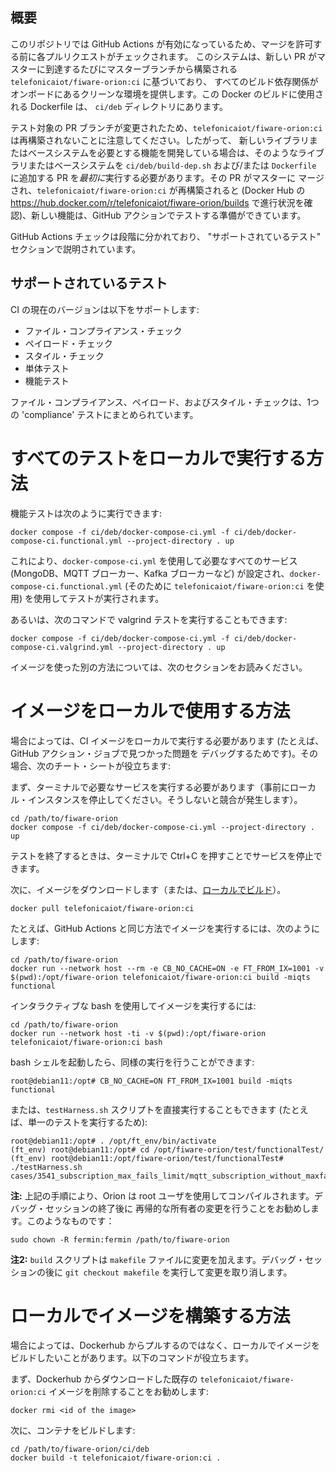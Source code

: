 ## 概要
このリポジトリでは GitHub Actions が有効になっているため、マージを許可する前に各プルリクエストがチェックされます。
このシステムは、新しい PR がマスターに到達するたびにマスターブランチから構築される `telefonicaiot/fiware-orion:ci` に基づいており、
すべてのビルド依存関係がオンボードにあるクリーンな環境を提供します。この Docker のビルドに使用される Dockerfile は、
`ci/deb` ディレクトリにあります。

テスト対象の PR ブランチが変更されたため、`telefonicaiot/fiware-orion:ci` は再構築されないことに注意してください。したがって、
新しいライブラリまたはベースシステムを必要とする機能を開発している場合は、そのようなライブラリまたはベースシステムを
`ci/deb/build-dep.sh` および/または `Dockerfile` に追加する PR を*最初に*実行する必要があります。その PR がマスターに
マージされ、`telefonicaiot/fiware-orion:ci` が再構築されると (Docker Hub の https://hub.docker.com/r/telefonicaiot/fiware-orion/builds
で進行状況を確認)、新しい機能は、GitHub アクションでテストする準備ができています。

GitHub Actions チェックは段階に分かれており、 "サポートされているテスト" セクションで説明されています。

## サポートされているテスト
CI の現在のバージョンは以下をサポートします:

* ファイル・コンプライアンス・チェック
* ペイロード・チェック
* スタイル・チェック
* 単体テスト
* 機能テスト

ファイル・コンプライアンス、ペイロード、およびスタイル・チェックは、1つの 'compliance' テストにまとめられています。

# すべてのテストをローカルで実行する方法

機能テストは次のように実行できます:

```
docker compose -f ci/deb/docker-compose-ci.yml -f ci/deb/docker-compose-ci.functional.yml --project-directory . up
```

これにより、`docker-compose-ci.yml` を使用して必要なすべてのサービス (MongoDB、MQTT ブローカー、Kafka ブローカーなど) が設定され、`docker-compose-ci.functional.yml` (そのために `telefonicaiot/fiware-orion:ci` を使用) を使用してテストが実行されます。

あるいは、次のコマンドで valgrind テストを実行することもできます:

```
docker compose -f ci/deb/docker-compose-ci.yml -f ci/deb/docker-compose-ci.valgrind.yml --project-directory . up
```

イメージを使った別の方法については、次のセクションをお読みください。

# イメージをローカルで使用する方法

場合によっては、CI イメージをローカルで実行する必要があります (たとえば、GitHub アクション・ジョブで見つかった問題を
デバッグするためです)。その場合、次のチート・シートが役立ちます:

まず、ターミナルで必要なサービスを実行する必要があります（事前にローカル・インスタンスを停止してください。そうしないと競合が発生します）。

```
cd /path/to/fiware-orion
docker compose -f ci/deb/docker-compose-ci.yml --project-directory . up
```

テストを終了するときは、ターミナルで Ctrl+C を押すことでサービスを停止できます。

次に、イメージをダウンロードします（または、[ローカルでビルド](#how-to-build-the-image-locally)）。

```
docker pull telefonicaiot/fiware-orion:ci
```

たとえば、GitHub Actions と同じ方法でイメージを実行するには、次のようにします:

```
cd /path/to/fiware-orion
docker run --network host --rm -e CB_NO_CACHE=ON -e FT_FROM_IX=1001 -v $(pwd):/opt/fiware-orion telefonicaiot/fiware-orion:ci build -miqts functional
```

インタラクティブな bash を使用してイメージを実行するには:

```
cd /path/to/fiware-orion
docker run --network host -ti -v $(pwd):/opt/fiware-orion telefonicaiot/fiware-orion:ci bash
```

bash シェルを起動したら、同様の実行を行うことができます:

```
root@debian11:/opt# CB_NO_CACHE=ON FT_FROM_IX=1001 build -miqts functional
```

または、`testHarness.sh` スクリプトを直接実行することもできます (たとえば、単一のテストを実行するため):

```
root@debian11:/opt# . /opt/ft_env/bin/activate
(ft_env) root@debian11:/opt# cd /opt/fiware-orion/test/functionalTest/
(ft_env) root@debian11:/opt/fiware-orion/test/functionalTest# ./testHarness.sh cases/3541_subscription_max_fails_limit/mqtt_subscription_without_maxfailslimit_and_failscounter.test
```

**注:** 上記の手順により、Orion は root ユーザを使用してコンパイルされます。デバッグ・セッションの終了後に
再帰的な所有者の変更を行うことをお勧めします。このようなものです：

```
sudo chown -R fermin:fermin /path/to/fiware-orion
```

**注2:** `build` スクリプトは `makefile` ファイルに変更を加えます。デバッグ・セッションの後に `git checkout makefile`
を実行して変更を取り消します。

# ローカルでイメージを構築する方法

場合によっては、Dockerhub からプルするのではなく、ローカルでイメージをビルドしたいことがあります。以下のコマンドが役立ちます。

まず、Dockerhub からダウンロードした既存の `telefonicaiot/fiware-orion:ci` イメージを削除することをお勧めします:

```
docker rmi <id of the image>
```

次に、コンテナをビルドします:

```
cd /path/to/fiware-orion/ci/deb
docker build -t telefonicaiot/fiware-orion:ci .
```
